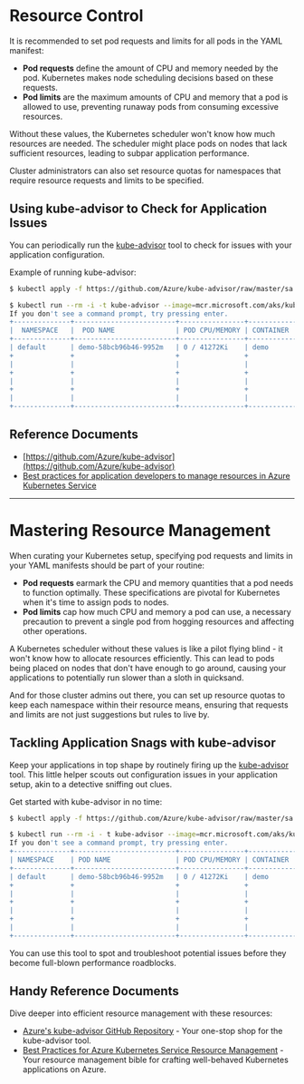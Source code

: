 # Resource Control

It is recommended to set pod requests and limits for all pods in the YAML manifest:

* **Pod requests** define the amount of CPU and memory needed by the pod. Kubernetes makes node scheduling decisions based on these requests.
* **Pod limits** are the maximum amounts of CPU and memory that a pod is allowed to use, preventing runaway pods from consuming excessive resources.

Without these values, the Kubernetes scheduler won't know how much resources are needed. The scheduler might place pods on nodes that lack sufficient resources, leading to subpar application performance.

Cluster administrators can also set resource quotas for namespaces that require resource requests and limits to be specified.

## Using kube-advisor to Check for Application Issues

You can periodically run the [kube-advisor](https://github.com/Azure/kube-advisor) tool to check for issues with your application configuration.

Example of running kube-advisor:

```bash
$ kubectl apply -f https://github.com/Azure/kube-advisor/raw/master/sa.yaml

$ kubectl run --rm -i -t kube-advisor --image=mcr.microsoft.com/aks/kubeadvisor --restart=Never --overrides="{ \"apiVersion\": \"v1\", \"spec\": { \"serviceAccountName\": \"kube-advisor\" } }"
If you don't see a command prompt, try pressing enter.
+--------------+-------------------------+----------------+-------------+--------------------------------+
|  NAMESPACE   |  POD NAME               | POD CPU/MEMORY | CONTAINER   |             ISSUE              |
+--------------+-------------------------+----------------+-------------+--------------------------------+
| default      | demo-58bcb96b46-9952m   | 0 / 41272Ki    | demo        | CPU Resource Limits Missing    |
+              +                         +                +             +--------------------------------+
|              |                         |                |             | Memory Resource Limits Missing |
+              +                         +                +             +--------------------------------+
|              |                         |                |             | CPU Request Limits Missing     |
+              +                         +                +             +--------------------------------+
|              |                         |                |             | Memory Request Limits Missing  |
+--------------+-------------------------+----------------+-------------+--------------------------------+
```

## Reference Documents

* [https://github.com/Azure/kube-advisor](https://github.com/Azure/kube-advisor)
* [Best practices for application developers to manage resources in Azure Kubernetes Service](https://docs.microsoft.com/en-us/azure/aks/developer-best-practices-resource-management)

---

# Mastering Resource Management

When curating your Kubernetes setup, specifying pod requests and limits in your YAML manifests should be part of your routine:

- **Pod requests** earmark the CPU and memory quantities that a pod needs to function optimally. These specifications are pivotal for Kubernetes when it's time to assign pods to nodes.
- **Pod limits** cap how much CPU and memory a pod can use, a necessary precaution to prevent a single pod from hogging resources and affecting other operations.

A Kubernetes scheduler without these values is like a pilot flying blind - it won't know how to allocate resources efficiently. This can lead to pods being placed on nodes that don't have enough to go around, causing your applications to potentially run slower than a sloth in quicksand.

And for those cluster admins out there, you can set up resource quotas to keep each namespace within their resource means, ensuring that requests and limits are not just suggestions but rules to live by.

## Tackling Application Snags with kube-advisor

Keep your applications in top shape by routinely firing up the [kube-advisor](https://github.com/Azure/kube-advisor) tool. This little helper scouts out configuration issues in your application setup, akin to a detective sniffing out clues.

Get started with kube-advisor in no time:

```bash
$ kubectl apply -f https://github.com/Azure/kube-advisor/raw/master/sa.yaml

$ kubectl run --rm -i - t kube-advisor --image=mcr.microsoft.com/aks/kubeadvisor --restart=Never --overrides="{ \"apiVersion\": \"v1\", \"spec\": { \"serviceAccountName\": \"kube-advisor\" } }"
If you don't see a command prompt, try pressing enter.
+--------------+-------------------------+----------------+-------------+--------------------------------+
| NAMESPACE    | POD NAME                | POD CPU/MEMORY | CONTAINER   | ISSUE                          |
+--------------+-------------------------+----------------+-------------+--------------------------------+
| default      | demo-58bcb96b46-9952m   | 0 / 41272Ki    | demo        | CPU Resource Limits Missing    |
+              +                         +                +             +--------------------------------+
|              |                         |                |             | Memory Resource Limits Missing |
+              +                         +                +             +--------------------------------+
|              |                         |                |             | CPU Request Limits Missing     |
+              +                         +                +             +--------------------------------+
|              |                         |                |             | Memory Request Limits Missing  |
+--------------+-------------------------+----------------+-------------+--------------------------------+
```

You can use this tool to spot and troubleshoot potential issues before they become full-blown performance roadblocks. 

## Handy Reference Documents

Dive deeper into efficient resource management with these resources:

- [Azure's kube-advisor GitHub Repository](https://github.com/Azure/kube-advisor) - Your one-stop shop for the kube-advisor tool.
- [Best Practices for Azure Kubernetes Service Resource Management](https://docs.microsoft.com/en-us/azure/aks/developer-best-practices-resource-management) - Your resource management bible for crafting well-behaved Kubernetes applications on Azure.